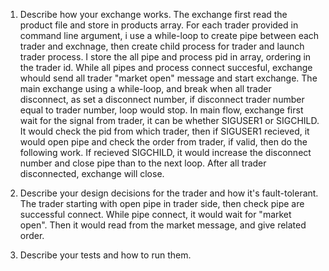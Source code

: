 1. Describe how your exchange works.
The exchange first read the product file and store in products array. For each trader provided in command line argument, i use a while-loop to create pipe between each trader and exchnage, then create child process for trader and launch trader process. I store the all pipe and process pid in array, ordering in the trader id. While all pipes and process connect succesful, exchange whould send all trader "market open" message and start exchange. The main exchange using a while-loop, and break when all trader disconnect, as set a disconnect number, if disconnect trader number equal to trader number, loop would stop. In main flow, exchange first wait for the signal from trader, it can be whether SIGUSER1 or SIGCHILD. It would check the pid from which trader, then if SIGUSER1 recieved, it would open pipe and check the order from trader, if valid, then do the following work. If recieved SIGCHILD, it would increase the disconnect number and close pipe than to the next loop. After all trader disconnected, exchange will close.

2. Describe your design decisions for the trader and how it's fault-tolerant.
The trader starting with open pipe in trader side, then check pipe are successful connect. While pipe connect, it would wait for "market open". Then it would read from the market message, and give related order.

3. Describe your tests and how to run them.
